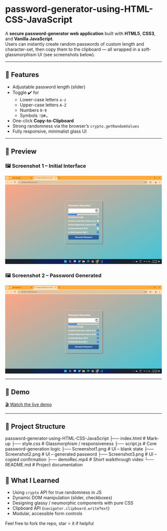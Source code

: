 # password-generator-using-HTML-CSS-JavaScript

A **secure password-generator web application** built with **HTML5**, **CSS3**, and **Vanilla JavaScript**.  
Users can instantly create random passwords of custom length and character-set, then copy them to the clipboard — all wrapped in a soft-glassmorphism UI (see screenshots below).

---

## 🚀 Features

- Adjustable password length (slider)
- Toggle ✔️ for  
  - Lower-case letters `a-z`  
  - Upper-case letters `A-Z`  
  - Numbers `0-9`  
  - Symbols `!@#…`
- One-click **Copy-to-Clipboard**
- Strong randomness via the browser’s `crypto.getRandomValues`
- Fully responsive, minimalist glass UI

---

## 📸 Preview

### 🖼️ Screenshot 1 – Initial Interface  
![Homepage](./Screenshot1.png)

### 🖼️ Screenshot 2 – Password Generated  
![Generated](./Screenshot2.png)


---

## 🎥 Demo

[🎬 Watch the live demo](./videoRec.mp4)

---

## 📂 Project Structure
password-generator-using-HTML-CSS-JavaScript
├── index.html # Mark-up
├── style.css # Glassmorphism / responsiveness
├── script.js # Core password-generation logic
├── Screenshot1.png # UI – blank state
├── Screenshot2.png # UI – generated password
├── Screenshot3.png # UI – copied confirmation
├── demoRec.mp4 # Short walkthrough video
└── README.md # Project documentation


## 🧠 What I Learned

- Using `crypto` API for true randomness in JS
- Dynamic DOM manipulation (slider, checkboxes)
- Designing glassy / neumorphic components with pure CSS
- Clipboard API (`navigator.clipboard.writeText`)
- Modular, accessible form controls

Feel free to fork the repo, star ⭐ it if helpful

